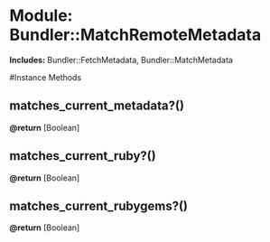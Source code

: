 # Module: Bundler::MatchRemoteMetadata
    
**Includes:** Bundler::FetchMetadata, Bundler::MatchMetadata
  




#Instance Methods
## matches_current_metadata?() [](#method-i-matches_current_metadata?)

**@return** [Boolean] 

## matches_current_ruby?() [](#method-i-matches_current_ruby?)

**@return** [Boolean] 

## matches_current_rubygems?() [](#method-i-matches_current_rubygems?)

**@return** [Boolean] 

